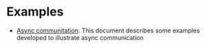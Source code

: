 # Examples

- [Async communitation](./examples/async-communication.md): This document describes some examples developed to illustrate async communication
